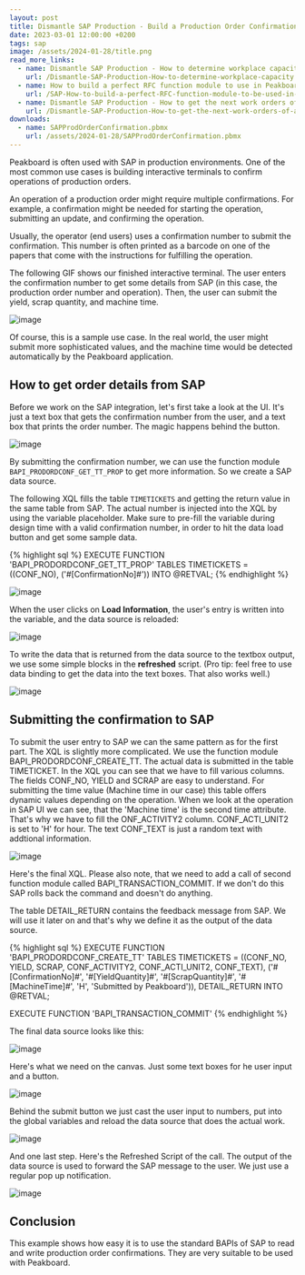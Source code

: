 ```yaml
---
layout: post
title: Dismantle SAP Production - Build a Production Order Confirmation Terminal with no code
date: 2023-03-01 12:00:00 +0200
tags: sap
image: /assets/2024-01-28/title.png
read_more_links:
  - name: Dismantle SAP Production - How to determine workplace capacity
    url: /Dismantle-SAP-Production-How-to-determine-workplace-capacity.html
  - name: How to build a perfect RFC function module to use in Peakboard
    url: /SAP-How-to-build-a-perfect-RFC-function-module-to-be-used-in-Peakboard.html
  - name: Dismantle SAP Production - How to get the next work orders of a workplace by using COOIS transaction
    url: /Dismantle-SAP-Production-How-to-get-the-next-work-orders-of-a-workplace-by-using-COOIS-transaction-in-Peakboard.html
downloads:
  - name: SAPProdOrderConfirmation.pbmx
    url: /assets/2024-01-28/SAPProdOrderConfirmation.pbmx
---
```


Peakboard is often used with SAP in production environments. One of the most common use cases is building interactive terminals to confirm operations of production orders.

An operation of a production order might require multiple confirmations. For example, a confirmation might be needed for starting the operation, submitting an update, and confirming the operation.

Usually, the operator (end users) uses a confirmation number to submit the confirmation. This number is often printed as a barcode on one of the papers that come with the instructions for fulfilling the operation. 

The following GIF shows our finished interactive terminal. The user enters the confirmation number to get some details from SAP (in this case, the production order number and operation). Then, the user can submit the yield, scrap quantity, and machine time.

![image](/assets/2024-01-28/result.gif)

Of course, this is a sample use case. In the real world, the user might submit more sophisticated values, and the machine time would be detected automatically by the Peakboard application. 

## How to get order details from SAP

Before we work on the SAP integration, let's first take a look at the UI. It's just a text box that gets the confirmation number from the user, and a text box that prints the order number. The magic happens behind the button.

![image](/assets/2024-01-28/005.png)

By submitting the confirmation number, we can use the function module `BAPI_PRODORDCONF_GET_TT_PROP` to get more information. So we create a SAP data source.

The following XQL fills the table `TIMETICKETS` and getting the return value in the same table from SAP. The actual number is injected into the XQL by using the variable placeholder. Make sure to pre-fill the variable during design time with a valid confirmation number, in order to hit the data load button and get some sample data.

{% highlight sql %}
EXECUTE FUNCTION 'BAPI_PRODORDCONF_GET_TT_PROP'
   TABLES
      TIMETICKETS = ((CONF_NO),
         ('#[ConfirmationNo]#'))
      INTO @RETVAL;
{% endhighlight %}

![image](/assets/2024-01-28/010.png)

When the user clicks on **Load Information**, the user's entry is written into the variable, and the data source is reloaded:

![image](/assets/2024-01-28/020.png)

To write the data that is returned from the data source to the textbox output, we use some simple blocks in the **refreshed** script. (Pro tip: feel free to use data binding to get the data into the text boxes. That also works well.)

![image](/assets/2024-01-28/030.png)


## Submitting the confirmation to SAP

To submit the user entry to SAP we can the same pattern as for the first part. The XQL is slightly more complicated. We use the function module BAPI_PRODORDCONF_CREATE_TT. The actual data is submitted in the table TIMETICKET. In the XQL you can see that we have to fill various columns. The fields CONF_NO, YIELD and SCRAP are easy to understand. For submitting the time value (Machine time in our case) this table offers dynamic values depending on the operation. When we look at the operation in SAP UI we can see, that the 'Machine time' is the second time attribute. That's why we have to fill the ONF_ACTIVITY2 column. CONF_ACTI_UNIT2 is set to 'H' for hour. The text CONF_TEXT is just a random text with addtional information.

![image](/assets/2024-01-28/040.png)

Here's the final XQL. Please also note, that we need to add a call of second function module called BAPI_TRANSACTION_COMMIT. If we don't do this SAP rolls back the command and doesn't do anything.

The table DETAIL_RETURN contains the feedback message from SAP. We will use it later on and that's why we define it as the output of the data source.

{% highlight sql %}
EXECUTE FUNCTION 'BAPI_PRODORDCONF_CREATE_TT'
   TABLES
      TIMETICKETS = ((CONF_NO, YIELD, SCRAP, CONF_ACTIVITY2, CONF_ACTI_UNIT2, CONF_TEXT),
         ('#[ConfirmationNo]#', '#[YieldQuantity]#', '#[ScrapQuantity]#', 
            '#[MachineTime]#', 'H', 'Submitted by Peakboard')),
      DETAIL_RETURN INTO @RETVAL;

EXECUTE FUNCTION 'BAPI_TRANSACTION_COMMIT'
{% endhighlight %}

The final data source looks like this:

![image](/assets/2024-01-28/045.png)

Here's what we need on the canvas. Just some text boxes for he user input and a button.

![image](/assets/2024-01-28/050.png)

Behind the submit button we just cast the user input to numbers, put into the global variables and reload the data source that does the actual work.

![image](/assets/2024-01-28/060.png)

And one last step. Here's the Refreshed Script of the call. The output of the data source is used to forward the SAP message to the user. We just use a regular pop up notification.

![image](/assets/2024-01-28/070.png)

## Conclusion

This example shows how easy it is to use the standard BAPIs of SAP to read and write production order confirmations. They are very suitable to be used with Peakboard.

